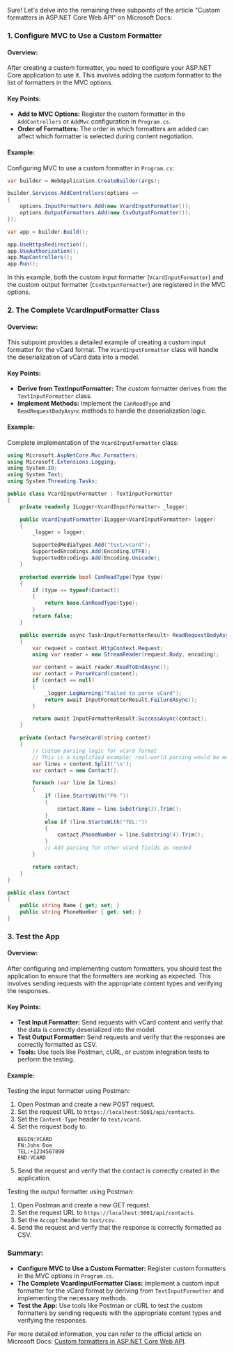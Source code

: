 Sure! Let's delve into the remaining three subpoints of the article "Custom formatters in ASP.NET Core Web API" on Microsoft Docs:

### 1. Configure MVC to Use a Custom Formatter

#### Overview:
After creating a custom formatter, you need to configure your ASP.NET Core application to use it. This involves adding the custom formatter to the list of formatters in the MVC options.

#### Key Points:
- **Add to MVC Options:** Register the custom formatter in the `AddControllers` or `AddMvc` configuration in `Program.cs`.
- **Order of Formatters:** The order in which formatters are added can affect which formatter is selected during content negotiation.

#### Example:
Configuring MVC to use a custom formatter in `Program.cs`:

```csharp name=Program.cs
var builder = WebApplication.CreateBuilder(args);

builder.Services.AddControllers(options =>
{
    options.InputFormatters.Add(new VcardInputFormatter());
    options.OutputFormatters.Add(new CsvOutputFormatter());
});

var app = builder.Build();

app.UseHttpsRedirection();
app.UseAuthorization();
app.MapControllers();
app.Run();
```

In this example, both the custom input formatter (`VcardInputFormatter`) and the custom output formatter (`CsvOutputFormatter`) are registered in the MVC options.

### 2. The Complete VcardInputFormatter Class

#### Overview:
This subpoint provides a detailed example of creating a custom input formatter for the vCard format. The `VcardInputFormatter` class will handle the deserialization of vCard data into a model.

#### Key Points:
- **Derive from TextInputFormatter:** The custom formatter derives from the `TextInputFormatter` class.
- **Implement Methods:** Implement the `CanReadType` and `ReadRequestBodyAsync` methods to handle the deserialization logic.

#### Example:
Complete implementation of the `VcardInputFormatter` class:

```csharp name=VcardInputFormatter.cs
using Microsoft.AspNetCore.Mvc.Formatters;
using Microsoft.Extensions.Logging;
using System.IO;
using System.Text;
using System.Threading.Tasks;

public class VcardInputFormatter : TextInputFormatter
{
    private readonly ILogger<VcardInputFormatter> _logger;

    public VcardInputFormatter(ILogger<VcardInputFormatter> logger)
    {
        _logger = logger;

        SupportedMediaTypes.Add("text/vcard");
        SupportedEncodings.Add(Encoding.UTF8);
        SupportedEncodings.Add(Encoding.Unicode);
    }

    protected override bool CanReadType(Type type)
    {
        if (type == typeof(Contact))
        {
            return base.CanReadType(type);
        }
        return false;
    }

    public override async Task<InputFormatterResult> ReadRequestBodyAsync(InputFormatterContext context, Encoding encoding)
    {
        var request = context.HttpContext.Request;
        using var reader = new StreamReader(request.Body, encoding);

        var content = await reader.ReadToEndAsync();
        var contact = ParseVcard(content);
        if (contact == null)
        {
            _logger.LogWarning("Failed to parse vCard");
            return await InputFormatterResult.FailureAsync();
        }

        return await InputFormatterResult.SuccessAsync(contact);
    }

    private Contact ParseVcard(string content)
    {
        // Custom parsing logic for vCard format
        // This is a simplified example; real-world parsing would be more complex
        var lines = content.Split('\n');
        var contact = new Contact();

        foreach (var line in lines)
        {
            if (line.StartsWith("FN:"))
            {
                contact.Name = line.Substring(3).Trim();
            }
            else if (line.StartsWith("TEL:"))
            {
                contact.PhoneNumber = line.Substring(4).Trim();
            }
            // Add parsing for other vCard fields as needed
        }

        return contact;
    }
}

public class Contact
{
    public string Name { get; set; }
    public string PhoneNumber { get; set; }
}
```

### 3. Test the App

#### Overview:
After configuring and implementing custom formatters, you should test the application to ensure that the formatters are working as expected. This involves sending requests with the appropriate content types and verifying the responses.

#### Key Points:
- **Test Input Formatter:** Send requests with vCard content and verify that the data is correctly deserialized into the model.
- **Test Output Formatter:** Send requests and verify that the responses are correctly formatted as CSV.
- **Tools:** Use tools like Postman, cURL, or custom integration tests to perform the testing.

#### Example:
Testing the input formatter using Postman:
1. Open Postman and create a new POST request.
2. Set the request URL to `https://localhost:5001/api/contacts`.
3. Set the `Content-Type` header to `text/vcard`.
4. Set the request body to:
    ```
    BEGIN:VCARD
    FN:John Doe
    TEL:+1234567890
    END:VCARD
    ```
5. Send the request and verify that the contact is correctly created in the application.

Testing the output formatter using Postman:
1. Open Postman and create a new GET request.
2. Set the request URL to `https://localhost:5001/api/contacts`.
3. Set the `Accept` header to `text/csv`.
4. Send the request and verify that the response is correctly formatted as CSV.

### Summary:

- **Configure MVC to Use a Custom Formatter:** Register custom formatters in the MVC options in `Program.cs`.
- **The Complete VcardInputFormatter Class:** Implement a custom input formatter for the vCard format by deriving from `TextInputFormatter` and implementing the necessary methods.
- **Test the App:** Use tools like Postman or cURL to test the custom formatters by sending requests with the appropriate content types and verifying the responses.

For more detailed information, you can refer to the official article on Microsoft Docs: [Custom formatters in ASP.NET Core Web API](https://docs.microsoft.com/en-us/aspnet/core/web-api/advanced/custom-formatters).